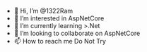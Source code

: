 - 👋 Hi, I’m @1322Ram
- 👀 I’m interested in AspNetCore
- 🌱 I’m currently learning >.Net
- 💞️ I’m looking to collaborate on AspNetCore
- 📫 How to reach me Do Not Try

<!---
1322Ram/1322Ram is a ✨ special ✨ repository because its `README.md` (this file) appears on your GitHub profile.
You can click the Preview link to take a look at your changes.
--->
